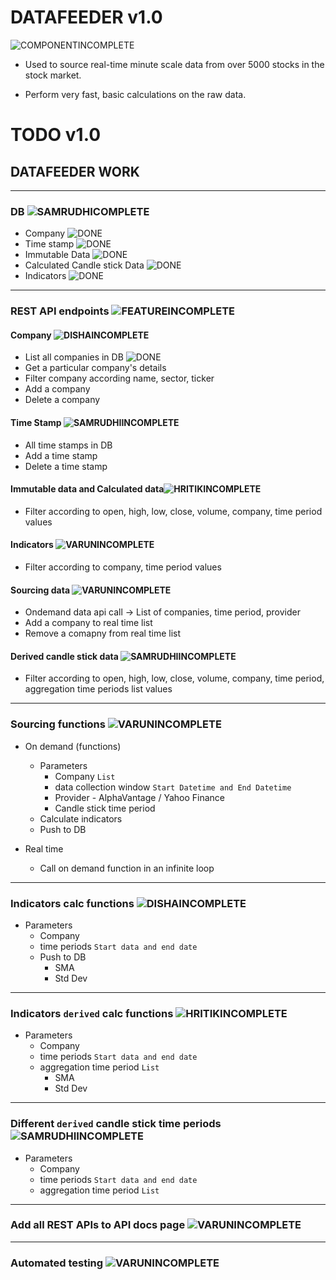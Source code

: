 # DATAFEEDER v1.0

![COMPONENTINCOMPLETE]

* Used to source real-time minute scale data from over 5000 stocks in the stock market.

* Perform very fast, basic calculations on the raw data.

# TODO v1.0


## DATAFEEDER WORK

---

### DB ![SAMRUDHICOMPLETE]

- Company ![DONE]
- Time stamp ![DONE]
- Immutable Data ![DONE]
- Calculated Candle stick Data ![DONE]
- Indicators ![DONE]

---

### REST API endpoints ![FEATUREINCOMPLETE] 

#### Company ![DISHAINCOMPLETE]

- List all companies in DB ![DONE] 
- Get a particular company's details 
- Filter company according name, sector, ticker 
- Add a company 
- Delete a company 

#### Time Stamp ![SAMRUDHIINCOMPLETE]

- All time stamps in DB
- Add a time stamp
- Delete a time stamp

#### Immutable data and Calculated data![HRITIKINCOMPLETE]

- Filter according to open, high, low, close, volume, company, time period values

#### Indicators ![VARUNINCOMPLETE]

- Filter according to company, time period values

#### Sourcing data ![VARUNINCOMPLETE]

- Ondemand data api call -> List of companies, time period, provider
- Add a company to real time list
- Remove a comapny from real time list

#### Derived candle stick data ![SAMRUDHIINCOMPLETE]

- Filter according to open, high, low, close, volume, company, time period, aggregation time periods list values

---

### Sourcing functions ![VARUNINCOMPLETE]
- On demand (functions)
    - Parameters
    	- Company `List`
        - data collection window `Start Datetime and End Datetime`
        - Provider - AlphaVantage / Yahoo Finance
		- Candle stick time period
    - Calculate indicators
    - Push to DB

- Real time
    - Call on demand function in an infinite loop

---

### Indicators calc functions ![DISHAINCOMPLETE]

- Parameters
  - Company
  - time periods `Start data and end date`
  - Push to DB
    - SMA 
    - Std Dev 

---

### Indicators `derived` calc functions ![HRITIKINCOMPLETE]

- Parameters
  - Company
  - time periods `Start data and end date`
  - aggregation time period `List`
    - SMA 
    - Std Dev 

---

### Different `derived` candle stick time periods ![SAMRUDHIINCOMPLETE]

- Parameters
  - Company
  - time periods `Start data and end date`
  - aggregation time period `List`

---

### Add all REST APIs to API docs page ![VARUNINCOMPLETE]

---

### Automated testing ![VARUNINCOMPLETE]

[DONE]: https://img.shields.io/badge/DONE-brightgreen
[INCOMPLETE]: https://img.shields.io/badge/INCOMPLETE-red

[VARUNINCOMPLETE]: https://img.shields.io/badge/VARUN-INCOMPLETE-red
[VARUNCOMPLETE]: https://img.shields.io/badge/VARUN-COMPLETE-brightgreen

[DISHAINCOMPLETE]: https://img.shields.io/badge/DISHA-INCOMPLETE-red
[DISHACOMPLETE]: https://img.shields.io/badge/DISHA-COMPLETE-brightgreen

[SAMRUDHIINCOMPLETE]: https://img.shields.io/badge/SAMRUDHI-INCOMPLETE-red
[SAMRUDHICOMPLETE]: https://img.shields.io/badge/SAMRUDHI-COMPLETE-brightgreen

[HRITIKINCOMPLETE]: https://img.shields.io/badge/HRITIK-INCOMPLETE-red
[HRITIKCOMPLETE]: https://img.shields.io/badge/HRITIK-COMPLETE-brightgreen

[BUG]: https://img.shields.io/badge/BUG-red
[BUGFIXED]: https://img.shields.io/badge/BUG-FIXED-brightgreen

[FEATUREINCOMPLETE]: https://img.shields.io/badge/FEATURE-INCOMPLETE-red
[FEATURECOMPLETE]: https://img.shields.io/badge/FEATURE-COMPLETE-brightgreen

[COMPONENTINCOMPLETE]: https://img.shields.io/badge/COMPONENT-INCOMPLETE-red
[COMPONENTCOMPLETE]: https://img.shields.io/badge/COMPONENT-COMPLETE-brightgreen

[MEETINGINCOMPLETE]: https://img.shields.io/badge/MEETING-INCOMPLETE-red

[DOCINCOMPLETE]: https://img.shields.io/badge/DOC-INCOMPLETE-red
[DOCCOMPLETE]: https://img.shields.io/badge/DOC-COMPLETE-brightgreen
